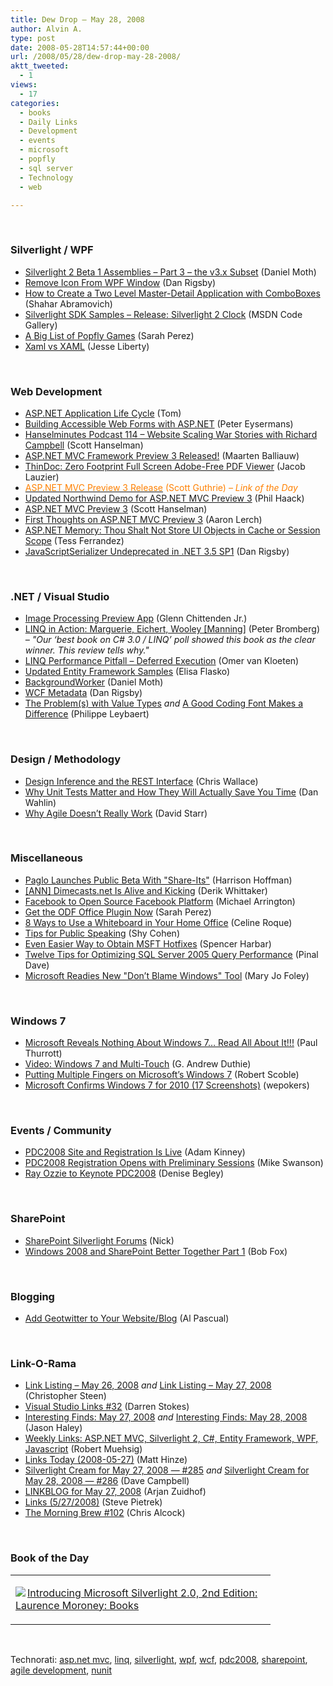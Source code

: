 ```yaml
---
title: Dew Drop – May 28, 2008
author: Alvin A.
type: post
date: 2008-05-28T14:57:44+00:00
url: /2008/05/28/dew-drop-may-28-2008/
aktt_tweeted:
  - 1
views:
  - 17
categories:
  - books
  - Daily Links
  - Development
  - events
  - microsoft
  - popfly
  - sql server
  - Technology
  - web

---
```

&#160;

### Silverlight / WPF

  * <a href="http://www.danielmoth.com/Blog/2008/05/silverlight-2-beta-1-assemblies-part-3.html" target="_blank">Silverlight 2 Beta 1 Assemblies &#8211; Part 3 &#8211; the v3.x Subset</a> (Daniel Moth)
  * <a href="http://www.danrigsby.com/blog/index.php/2008/05/26/remove-icon-from-wpf-window/" target="_blank">Remove Icon From WPF Window</a> (Dan Rigsby)
  * <a href="http://www.dev102.com/2008/05/27/how-to-create-a-wpf-two-level-master-detail-application-with-comboboxes/" target="_blank">How to Create a Two Level Master-Detail Application with ComboBoxes</a> (Shahar Abramovich)
  * <a href="http://code.msdn.microsoft.com/silverlightsdk/Release/ProjectReleases.aspx?ReleaseId=1079" target="_blank">Silverlight SDK Samples &#8211; Release: Silverlight 2 Clock</a> (MSDN Code Gallery)
  * <a href="http://on10.net/blogs/sarahintampa/A-Big-List-of-Popfly-Games/" target="_blank">A Big List of Popfly Games</a> (Sarah Perez)
  * <a href="http://silverlight.net/blogs/jesseliberty/archive/2008/05/28/xaml-vs-xaml.aspx" target="_blank">Xaml vs XAML</a> (Jesse Liberty)

&#160;

### Web Development

  * <a href="http://blogs.msdn.com/tom/archive/2008/05/27/asp-net-application-life-cycle.aspx" target="_blank">ASP.NET Application Life Cycle</a> (Tom)
  * <a href="http://peter.worksontheweb.net/post/Building-accessible-web-forms-with-ASPNET.aspx" target="_blank">Building Accessible Web Forms with ASP.NET</a> (Peter Eysermans)
  * <a href="http://www.hanselman.com/blog/HanselminutesPodcast114WebsiteScalingWarStoriesWithRichardCampbell.aspx" target="_blank">Hanselminutes Podcast 114 &#8211; Website Scaling War Stories with Richard Campbell</a> (Scott Hanselman)
  * <a href="http://blog.maartenballiauw.be/post/2008/05/ASPNET-MVC-framework-preview-3-released.aspx" target="_blank">ASP.NET MVC Framework Preview 3 Released!</a> (Maarten Balliauw)
  * <a href="http://www.atalasoft.com/cs/blogs/31appsin31days/archive/2008/05/23/thindoc-zero-footprint-full-screen-pdf-viewer.aspx" target="_blank">ThinDoc: Zero Footprint Full Screen Adobe-Free PDF Viewer</a> (Jacob Lauzier)
  * <a href="http://weblogs.asp.net/scottgu/archive/2008/05/27/asp-net-mvc-preview-3-release.aspx" target="_blank"><font color="#ff8000">ASP.NET MVC Preview 3 Release</font></a> <font color="#ff8000">(Scott Guthrie) <em>&#8211; Link of the Day</em></font>
  * <a href="http://haacked.com/archive/2008/05/23/updated-northwind-demo.aspx" target="_blank">Updated Northwind Demo for ASP.NET MVC Preview 3</a> (Phil Haack)
  * <a href="http://www.hanselman.com/blog/ASPNETMVCPreview3.aspx" target="_blank">ASP.NET MVC Preview 3</a> (Scott Hanselman)
  * <a href="http://www.aaronlerch.com/blog/2008/05/27/first-thoughts-on-aspnet-mvc-preview-3/" target="_blank">First Thoughts on ASP.NET MVC Preview 3</a> (Aaron Lerch)
  * <a href="http://blogs.msdn.com/tess/archive/2008/05/28/asp-net-memory-thou-shalt-not-store-ui-objects-in-cache-or-session-scope.aspx" target="_blank">ASP.NET Memory: Thou Shalt Not Store UI Objects in Cache or Session Scope</a> (Tess Ferrandez)
  * <a href="http://www.danrigsby.com/blog/index.php/2008/05/28/javascriptserializer-undeprecated-in-net-35-sp1/" target="_blank">JavaScriptSerializer Undeprecated in .NET 3.5 SP1</a> (Dan Rigsby)

&#160;

### .NET / Visual Studio

  * <a href="http://www.atalasoft.com/cs/blogs/31appsin31days/archive/2008/05/25/image-processing-preview.aspx" target="_blank">Image Processing Preview App</a> (Glenn Chittenden Jr.)
  * <a href="http://www.eggheadcafe.com/tutorials/aspnet/b8d1776c-8c81-4160-b473-c819c6b18712/linq-in-action-marguerie.aspx" target="_blank">LINQ in Action: Marguerie, Eichert, Wooley [Manning]</a> (Peter Bromberg) _&#8211; "Our &#8216;best book on C# 3.0 / LINQ&#8217; poll showed this book as the clear winner. This review tells why."_
  * <a href="http://weblogs.asp.net/okloeten/archive/2008/05/27/6225197.aspx" target="_blank">LINQ Performance Pitfall &#8211; Deferred Execution</a> (Omer van Kloeten)
  * <a href="http://blogs.msdn.com/adonet/archive/2008/05/27/updated-entity-framework-samples.aspx" target="_blank">Updated Entity Framework Samples</a> (Elisa Flasko)
  * <a href="http://www.danielmoth.com/Blog/2008/05/backgroundworker.html" target="_blank">BackgroundWorker</a> (Daniel Moth)
  * <a href="http://www.danrigsby.com/blog/index.php/2008/05/27/wcf-metadata/" target="_blank">WCF Metadata</a> (Dan Rigsby)
  * <a href="http://www.blog.activa.be/2008/05/25/TheProblemsWithValueTypes.aspx" target="_blank">The Problem(s) with Value Types</a>&#160;_and_&#160;<a href="http://www.blog.activa.be/2008/05/26/AGoodCodingFontMakesADifference.aspx" target="_blank">A Good Coding Font Makes a Difference</a> (Philippe Leybaert)

&#160;

### Design / Methodology

  * <a href="http://www.oreillynet.com/xml/blog/2008/05/design_inference_and_the_rest.html" target="_blank">Design Inference and the REST Interface</a> (Chris Wallace)
  * <a href="http://weblogs.asp.net/dwahlin/archive/2008/05/27/why-unit-tests-matter-and-how-they-will-actually-save-you-time.aspx" target="_blank">Why Unit Tests Matter and How They Will Actually Save You Time</a> (Dan Wahlin)
  * <a href="http://elegantcode.com/2008/05/27/why-agile-doesnt-really-work/" target="_blank">Why Agile Doesn&#8217;t Really Work</a> (David Starr)

&#160;

### Miscellaneous

  * <a href="http://www.webware.com/8301-1_109-9952250-2.html?part=rss&tag=feed&subj=Webware" target="_blank">Paglo Launches Public Beta With "Share-Its"</a> (Harrison Hoffman)
  * <a href="http://devlicio.us/blogs/derik_whittaker/archive/2008/05/27/ann-dimecasts-net-is-alive-and-kicking.aspx" target="_blank">[ANN] Dimecasts.net Is Alive and Kicking</a> (Derik Whittaker)
  * <a href="http://www.techcrunch.com/2008/05/26/facebook-to-open-source-facebook-platform/" target="_blank">Facebook to Open Source Facebook Platform</a> (Michael Arrington)
  * <a href="http://on10.net/blogs/sarahintampa/Get-the-ODF-Office-Plugin-Now/" target="_blank">Get the ODF Office Plugin Now</a> (Sarah Perez)
  * <a href="http://webworkerdaily.com/2008/05/27/8-ways-to-use-a-whiteboard-in-your-home-office/" target="_blank">8 Ways to Use a Whiteboard in Your Home Office</a> (Celine Roque)
  * <a href="http://blogs.msdn.com/shycohen/archive/2008/05/27/tips-for-public-speaking.aspx" target="_blank">Tips for Public Speaking</a> (Shy Cohen)
  * <a href="http://harbar.net/archive/2008/05/28/Even-easier-way-to-obtain-MSFT-hotfixes.aspx" target="_blank">Even Easier Way to Obtain MSFT Hotfixes</a> (Spencer Harbar)
  * <a href="http://blog.sqlauthority.com/2008/05/21/sql-server-2005-twelve-tips-for-optimizing-sql-server-2005-query-performance/" target="_blank">Twelve Tips for Optimizing SQL Server 2005 Query Performance</a> (Pinal Dave)
  * <a href="http://blogs.zdnet.com/microsoft/?p=1415" target="_blank">Microsoft Readies New "Don&#8217;t Blame Windows" Tool</a> (Mary Jo Foley)

&#160;

### Windows 7

  * <a href="http://community.winsupersite.com/blogs/paul/archive/2008/05/27/microsoft-reveals-nothing-about-windows-7-read-all-about-it.aspx" target="_blank">Microsoft Reveals Nothing About Windows 7&#8230; Read All About It!!!</a> (Paul Thurrott)
  * <a href="http://blogs.msdn.com/gduthie/archive/2008/05/27/video-windows-7-and-multi-touch.aspx" target="_blank">Video: Windows 7 and Multi-Touch</a> (G. Andrew Duthie)
  * <a href="http://scobleizer.com/2008/05/27/putting-multiple-fingers-on-microsofts-windows-7/" target="_blank">Putting Multiple Fingers on Microsoft&#8217;s Windows 7</a> (Robert Scoble)
  * <a href="http://wepokers.blogspot.com/2008/05/microsoft-confirms-windows-7-for-2010.html" target="_blank">Microsoft Confirms Windows 7 for 2010 (17 Screenshots)</a> (wepokers)

&#160;

### Events / Community

  * <a href="http://adamkinney.com/blog/334/default.aspx" target="_blank">PDC2008 Site and Registration Is Live</a> (Adam Kinney)
  * <a href="http://blogs.msdn.com/mswanson/archive/2008/05/28/pdc2008-registration-opens-with-preliminary-sessions.aspx" target="_blank">PDC2008 Registration Opens with Preliminary Sessions</a> (Mike Swanson)
  * <a href="http://blogs.msdn.com/pdc/archive/2008/05/28/ray-ozzie-to-keynote-pdc2008.aspx" target="_blank">Ray Ozzie to Keynote PDC2008</a> (Denise Begley)

&#160;

### SharePoint

  * <a href="http://lightningtools.com/blog/archive/2008/05/27/sharepoint-silverlight-forums.aspx" target="_blank">SharePoint Silverlight Forums</a> (Nick)
  * <a href="http://bobfox.securespsite.com/FoxBlog/Lists/Posts/Post.aspx?List=0d457cd0%2D1f17%2D45c1%2D861a%2D8a32a351d6ae&ID=92" target="_blank">Windows 2008 and SharePoint Better Together Part 1</a> (Bob Fox)

&#160;

### Blogging

  * <a href="http://forums.asp.net/p/1256250/2383286.aspx#2383286" target="_blank">Add Geotwitter to Your Website/Blog</a> (Al Pascual)

&#160;

### Link-O-Rama

  * <a href="http://www.dotnetjunkies.com/WebLog/csteen/archive/2008/05/27/471206.aspx" target="_blank">Link Listing &#8211; May 26, 2008</a>&#160;_and_&#160;<a href="http://www.dotnetjunkies.com/WebLog/csteen/archive/2008/05/28/471268.aspx" target="_blank">Link Listing &#8211; May 27, 2008</a> (Christopher Steen)
  * <a href="http://visualstudiohacks.com/blog/visual-studio-links-32/" target="_blank">Visual Studio Links #32</a> (Darren Stokes)
  * <a href="http://jasonhaley.com/blog/archive/2008/05/27/141708.aspx" target="_blank">Interesting Finds: May 27, 2008</a>&#160;_and_&#160;<a href="http://jasonhaley.com/blog/archive/2008/05/28/141715.aspx" target="_blank">Interesting Finds: May 28, 2008</a> (Jason Haley)
  * <a href="http://code-inside.de/blog-in/2008/05/26/weekly-links-aspnet-mvc-silverlight-2-c-entity-framework-wpf-javascript/" target="_blank">Weekly Links: ASP.NET MVC, Silverlight 2, C#, Entity Framework, WPF, Javascript</a> (Robert Muehsig)
  * <a href="http://mhinze.com/links-today-2008-05-27/" target="_blank">Links Today (2008-05-27)</a> (Matt Hinze)
  * <a href="http://geekswithblogs.net/WynApseTechnicalMusings/archive/2008/05/27/122412.aspx" target="_blank">Silverlight Cream for May 27, 2008 &#8212; #285</a>&#160;_and_&#160;<a href="http://geekswithblogs.net/WynApseTechnicalMusings/archive/2008/05/28/122440.aspx" target="_blank">Silverlight Cream for May 28, 2008 &#8212; #286</a> (Dave Campbell)
  * <a href="http://www.arjansworld.com/2008/05/27/linkblog-for-may-27-2008/" target="_blank">LINKBLOG for May 27, 2008</a> (Arjan Zuidhof)
  * <a href="http://spietrek.blogspot.com/2008/05/links-5272008.html" target="_blank">Links (5/27/2008)</a> (Steve Pietrek)
  * <a href="http://blog.cwa.me.uk/2008/05/28/the-morning-brew-102/" target="_blank">The Morning Brew #102</a> (Chris Alcock)

&#160;

### Book of the Day

<div class="wlWriterSmartContent" id="scid:7dc1bd33-94bd-46fd-a20b-0131235bcd47:54d81416-9463-4144-84a6-de868979134c" style="padding-right: 0px; display: inline; padding-left: 0px; float: none; padding-bottom: 0px; margin: 0px; padding-top: 0px">
  <table cellspacing="0" cellpadding="2" width="400" border="0" unselectable="on">
    <tr>
      <td valign="top" width="400">
        <p>
          <a title="Introducing Microsoft Silverlight 2.0, 2nd Edition: Laurence Moroney: Books" href="http://www.amazon.com/exec/obidos/ASIN/073562528X/alvinashcraft-20"><img data-recalc-dims="1" decoding="async" src="https://i0.wp.com/images.amazon.com/images/P/073562528X.01.MZZZZZZZ.jpg?w=660" border="0" align="left" style="float:left" />Introducing Microsoft Silverlight 2.0, 2nd Edition: Laurence Moroney: Books</a>
        </p>
      </td>
    </tr>
  </table>
</div>

&#160;

<div class="wlWriterSmartContent" id="scid:C16BAC14-9A3D-4c50-9394-FBFEF7A93539:c22adff0-ff41-4a60-bcbc-5b83e74bf82f" style="padding-right: 0px; display: inline; padding-left: 0px; padding-bottom: 0px; margin: 0px; padding-top: 0px">
  <!--dotnetkickit-->
</div>

<div class="wlWriterSmartContent" id="scid:d7bf807d-7bb0-458a-811f-90c51817d5c2:460bc5e7-971a-4518-9b9c-9beea8f6f9f4" style="padding-right: 0px; display: inline; padding-left: 0px; padding-bottom: 0px; margin: 0px; padding-top: 0px">
  <p>
    <span class="TagSite">Technorati:</span> <a href="http://technorati.com/tag/asp.net+mvc" rel="tag" class="tag">asp.net mvc</a>, <a href="http://technorati.com/tag/linq" rel="tag" class="tag">linq</a>, <a href="http://technorati.com/tag/silverlight" rel="tag" class="tag">silverlight</a>, <a href="http://technorati.com/tag/wpf" rel="tag" class="tag">wpf</a>, <a href="http://technorati.com/tag/wcf" rel="tag" class="tag">wcf</a>, <a href="http://technorati.com/tag/pdc2008" rel="tag" class="tag">pdc2008</a>, <a href="http://technorati.com/tag/sharepoint" rel="tag" class="tag">sharepoint</a>, <a href="http://technorati.com/tag/agile+development" rel="tag" class="tag">agile development</a>, <a href="http://technorati.com/tag/nunit" rel="tag" class="tag">nunit</a><br /><!-- StartInsertedTags: asp.net mvc, linq, silverlight, wpf, wcf, pdc2008, sharepoint, agile development, nunit :EndInsertedTags -->
  </p>
</div>